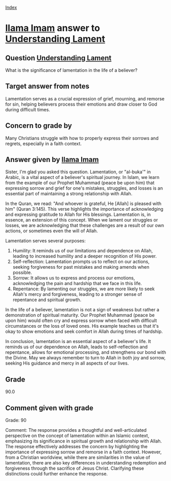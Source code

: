 
[Index](../../index.md)
# [llama Imam](../../answering_models/llama_Imam.md) answer to [Understanding Lament](../../questions/Understanding_Lament.md)

## Question [Understanding Lament](../../questions/Understanding_Lament.md)
What is the significance of lamentation in the life of a believer?

## Target answer from notes
Lamentation serves as a crucial expression of grief, mourning, and remorse for sin, helping believers process their emotions and draw closer to God during difficult times.

## Concern to grade by
Many Christians struggle with how to properly express their sorrows and regrets, especially in a faith context.

## Answer given by [llama Imam](../../answering_models/llama_Imam.md)
Sister, I'm glad you asked this question. Lamentation, or "al-buka'" in Arabic, is a vital aspect of a believer's spiritual journey. In Islam, we learn from the example of our Prophet Muhammad (peace be upon him) that expressing sorrow and grief for one's mistakes, struggles, and losses is an essential part of maintaining a strong relationship with Allah.

In the Quran, we read: "And whoever is grateful, He [Allah] is pleased with him" (Quran 3:145). This verse highlights the importance of acknowledging and expressing gratitude to Allah for His blessings. Lamentation is, in essence, an extension of this concept. When we lament our struggles or losses, we are acknowledging that these challenges are a result of our own actions, or sometimes even the will of Allah.

Lamentation serves several purposes:

1. Humility: It reminds us of our limitations and dependence on Allah, leading to increased humility and a deeper recognition of His power.
2. Self-reflection: Lamentation prompts us to reflect on our actions, seeking forgiveness for past mistakes and making amends when possible.
3. Sorrow: It allows us to express and process our emotions, acknowledging the pain and hardship that we face in this life.
4. Repentance: By lamenting our struggles, we are more likely to seek Allah's mercy and forgiveness, leading to a stronger sense of repentance and spiritual growth.

In the life of a believer, lamentation is not a sign of weakness but rather a demonstration of spiritual maturity. Our Prophet Muhammad (peace be upon him) would often cry and express sorrow when faced with difficult circumstances or the loss of loved ones. His example teaches us that it's okay to show emotions and seek comfort in Allah during times of hardship.

In conclusion, lamentation is an essential aspect of a believer's life. It reminds us of our dependence on Allah, leads to self-reflection and repentance, allows for emotional processing, and strengthens our bond with the Divine. May we always remember to turn to Allah in both joy and sorrow, seeking His guidance and mercy in all aspects of our lives.

## Grade
90.0

## Comment given with grade
Grade: 90

Comment: The response provides a thoughtful and well-articulated perspective on the concept of lamentation within an Islamic context, emphasizing its significance in spiritual growth and relationship with Allah. The response effectively addresses the concern by highlighting the importance of expressing sorrow and remorse in a faith context. However, from a Christian worldview, while there are similarities in the value of lamentation, there are also key differences in understanding redemption and forgiveness through the sacrifice of Jesus Christ. Clarifying these distinctions could further enhance the response.
